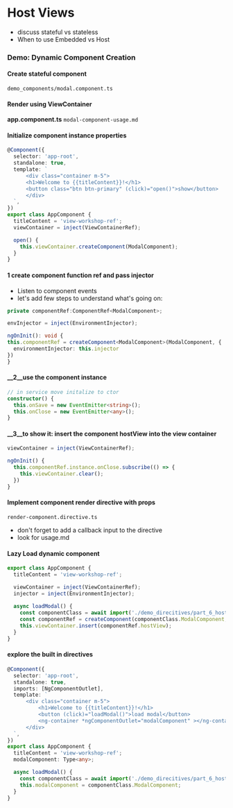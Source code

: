 # Host Views

- discuss stateful vs stateless
- When to use Embedded vs Host

### Demo: Dynamic Component Creation

#### Create stateful component

`demo_components/modal.component.ts`

#### Render using ViewContainer

__app.component.ts__
`modal-component-usage.md`

#### Initialize component instance properties
```typescript
@Component({
  selector: 'app-root',
  standalone: true,
  template: `
      <div class="container m-5">
      <h1>Welcome to {{titleContent}}!</h1>
      <button class="btn btn-primary" (click)="open()">show</button>
      </div>
  `,
})
export class AppComponent {
  titleContent = 'view-workshop-ref';
  viewContainer = inject(ViewContainerRef);

  open() {
    this.viewContainer.createComponent(ModalComponent);
  }
}
```
#### __1 create component function ref and pass injector__

- Listen to component events
- let's add few steps to understand what's going on:

```typescript
private componentRef:ComponentRef<ModalComponent>;

envInjector = inject(EnvironmentInjector);

ngOnInit(): void {
this.componentRef = createComponent<ModalComponent>(ModalComponent, {
  environmentInjector: this.injector
})
}
```
#### __2__use the component instance
```typescript
// in service move initalize to ctor
constructor() {
  this.onSave = new EventEmitter<string>();
  this.onClose = new EventEmitter<any>();
}
```

#### __3__to show it: insert the component hostView into the view container
```typescript
viewContainer = inject(ViewContainerRef);

ngOnInit() {
  this.componentRef.instance.onClose.subscribe(() => {
    this.viewContainer.clear();
  })
}
```

#### Implement component render directive with props
`render-component.directive.ts`

- don't forget to add a callback input to the directive
- look for usage.md


#### Lazy Load dynamic component
```typescript
export class AppComponent {
  titleContent = 'view-workshop-ref';

  viewContainer = inject(ViewContainerRef);
  injector = inject(EnvironmentInjector);
  
  async loadModal() {
    const componentClass = await import('./demo_direcitives/part_6_host_views/modal.component')
    const componentRef = createComponent(componentClass.ModalComponent, {environmentInjector: this.injector});
    this.viewContainer.insert(componentRef.hostView);
  }
}
```

#### explore the built in directives

```typescript
@Component({
  selector: 'app-root',
  standalone: true,
  imports: [NgComponentOutlet],
  template: `
      <div class="container m-5">
          <h1>Welcome to {{titleContent}}!</h1>
          <button (click)="loadModal()">load modal</button>
          <ng-container *ngComponentOutlet="modalComponent" ></ng-container>
      </div>
  `,
})
export class AppComponent {
  titleContent = 'view-workshop-ref';
  modalComponent: Type<any>;

  async loadModal() {
    const componentClass = await import('./demo_direcitives/part_6_host_views/modal.component')
    this.modalComponent = componentClass.ModalComponent;
  }
}
```



